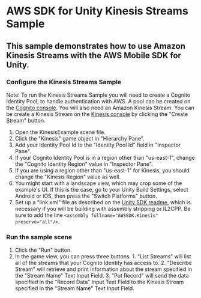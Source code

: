 # AWS SDK for Unity Kinesis Streams Sample

## This sample demonstrates how to use Amazon Kinesis Streams with the AWS Mobile SDK for Unity.

### Configure the Kinesis Streams Sample

Note: To run the Kinesis Streams Sample you will need to create a Cognito Identity Pool, to handle authentication with AWS.  A pool can be created on the [Cognito console]( https://console.aws.amazon.com/cognito/home). You will also need an Amazon Kinesis Stream. You can be create a Kinesis Stream on the [Kinesis console]( https://console.aws.amazon.com/kinesis/home) by clicking the "Create Stream" button.

1. Open the KinesisExample scene file.
2. Click the "Kinesis" game object in "Hierarchy Pane".
3. Add your Identity Pool Id to the "Identity Pool Id" field in "Inspector Pane".
4. If your Cognito Identity Pool is in a region other than "us-east-1", change the "Cognito Identity Region" value in "Inspector Pane".
5. If you are using a region other than "us-east-1" for Kinesis, you should change the "Kinesis Region" value as well.
6. You might start with a landscape view, which may crop some of the example's UI. If this is the case, go to your Unity Build Settings, select Android or iOS, then press the "Switch Platforms" button.
7. Set up a "link.xml" file as described on the [Unity SDK readme](https://github.com/aws/aws-sdk-net/blob/master/Unity.README.md#unity-sdk-fundamentals), which is necessary if you will be building with assembly stripping or IL2CPP. Be sure to add the line `<assembly fullname="AWSSDK.Kinesis" preserve="all"/>`.

### Run the sample scene

1. Click the "Run" button.
2. In the game view, you can press three buttons.
       1. "List Streams" will list all of the streams that your Cognito Identity has access to.
       2. "Describe Stream" will retrieve and print information about the stream specified in the "Stream Name" Text Input Field.
       3. "Put Record" will send the data specified in the "Record Data" Input Text Field to the Kinesis Stream specified in the "Stream Name" Text Input Field.